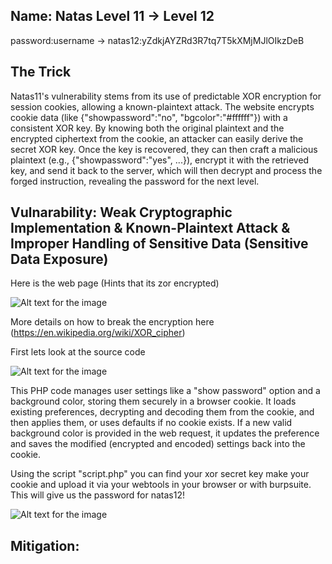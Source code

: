 ## Name: Natas Level 11 → Level 12

password:username ->
natas12:yZdkjAYZRd3R7tq7T5kXMjMJlOIkzDeB

## The Trick

Natas11's vulnerability stems from its use of predictable XOR encryption for session cookies, allowing a known-plaintext attack. The website encrypts cookie data (like {"showpassword":"no", "bgcolor":"#ffffff"}) with a consistent XOR key. By knowing both the original plaintext and the encrypted ciphertext from the cookie, an attacker can easily derive the secret XOR key. Once the key is recovered, they can then craft a malicious plaintext (e.g., {"showpassword":"yes", ...}), encrypt it with the retrieved key, and send it back to the server, which will then decrypt and process the forged instruction, revealing the password for the next level.

## Vulnarability: Weak Cryptographic Implementation & Known-Plaintext Attack & Improper Handling of Sensitive Data (Sensitive Data Exposure)

Here is the web page (Hints that its zor encrypted)

![Alt text for the image](Screenshot_2025-05-26_16-56-49.png)

More details on how to break the encryption here (https://en.wikipedia.org/wiki/XOR_cipher)

First lets look at the source code

![Alt text for the image](Screenshot_2025-05-26_16-56-49.png)

This PHP code manages user settings like a "show password" option and a background color, storing them securely in a browser cookie. It loads existing preferences, decrypting and decoding them from the cookie, and then applies them, or uses defaults if no cookie exists. If a new valid background color is provided in the web request, it updates the preference and saves the modified (encrypted and encoded) settings back into the cookie.

Using the script "script.php" you can find your xor secret key make your cookie and upload it via your webtools in your browser or with burpsuite. 
This will give us the password for natas12!

![Alt text for the image](Screenshot_2025-05-26_16-56-49.png)

## Mitigation: 


